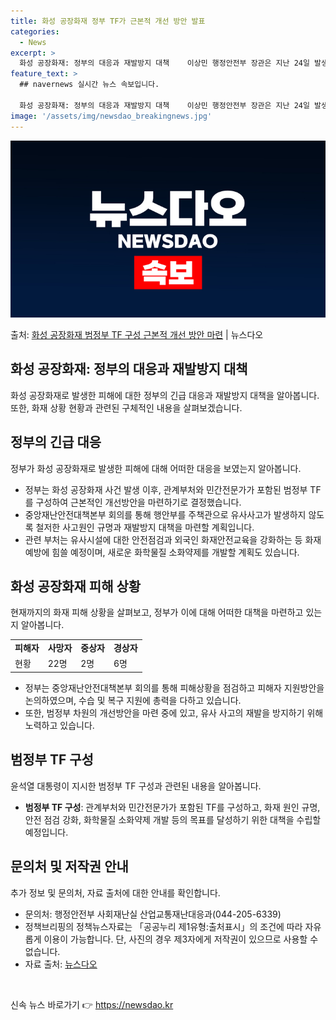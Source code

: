 ```yaml
---
title: 화성 공장화재 정부 TF가 근본적 개선 방안 발표
categories:
  - News
excerpt: >
  화성 공장화재: 정부의 대응과 재발방지 대책    이상민 행정안전부 장관은 지난 24일 발생한 화성 공장화재…
feature_text: >
  ## navernews 실시간 뉴스 속보입니다.

  화성 공장화재: 정부의 대응과 재발방지 대책    이상민 행정안전부 장관은 지난 24일 발생한 화성 공장화재…
image: '/assets/img/newsdao_breakingnews.jpg'
---
```


![뉴스다오 속보](/assets/img/newsdao_breakingnews.jpg)

<p>출처: <a href="https://newsdao.kr/4415" rel="dofollow">화성 공장화재 범정부 TF 구성 근본적 개선 방안 마련</a> | 뉴스다오</p>

<h2>화성 공장화재: 정부의 대응과 재발방지 대책</h2>

<p data-ke-size="size16">화성 공장화재로 발생한 피해에 대한 정부의 긴급 대응과 재발방지 대책을 알아봅니다. 또한, 화재 상황 현황과 관련된 구체적인 내용을 살펴보겠습니다.</p>

<h2 data-ke-size="size26">정부의 긴급 대응</h2>
<p data-ke-size="size16">정부가 화성 공장화재로 발생한 피해에 대해 어떠한 대응을 보였는지 알아봅니다.</p>

<ul>
  <li>정부는 화성 공장화재 사건 발생 이후, 관계부처와 민간전문가가 포함된 범정부 TF를 구성하여 근본적인 개선방안을 마련하기로 결정했습니다.</li>
  <li>중앙재난안전대책본부 회의를 통해 행안부를 주책관으로 유사사고가 발생하지 않도록 철저한 사고원인 규명과 재발방지 대책을 마련할 계획입니다.</li>
  <li>관련 부처는 유사시설에 대한 안전점검과 외국인 화재안전교육을 강화하는 등 화재예방에 힘쓸 예정이며, 새로운 화학물질 소화약제를 개발할 계획도 있습니다.</li>
</ul>

<h2 data-ke-size="size26">화성 공장화재 피해 상황</h2>
<p data-ke-size="size16">현재까지의 화재 피해 상황을 살펴보고, 정부가 이에 대해 어떠한 대책을 마련하고 있는지 알아봅니다.</p>

<table>
  <tr>
    <td><b>피해자</b></td>
    <td><b>사망자</b></td>
    <td><b>중상자</b></td>
    <td><b>경상자</b></td>
  </tr>
  <tr>
    <td>현황</td>
    <td>22명</td>
    <td>2명</td>
    <td>6명</td>
  </tr>
</table>

<ul>
  <li>정부는 중앙재난안전대책본부 회의를 통해 피해상황을 점검하고 피해자 지원방안을 논의하였으며, 수습 및 복구 지원에 총력을 다하고 있습니다.</li>
  <li>또한, 범정부 차원의 개선방안을 마련 중에 있고, 유사 사고의 재발을 방지하기 위해 노력하고 있습니다.</li>
</ul>

<h2 data-ke-size="size26">범정부 TF 구성</h2>
<p data-ke-size="size16">윤석열 대통령이 지시한 범정부 TF 구성과 관련된 내용을 알아봅니다.</p>

<ul>
  <li><b>범정부 TF 구성</b>: 관계부처와 민간전문가가 포함된 TF를 구성하고, 화재 원인 규명, 안전 점검 강화, 화학물질 소화약제 개발 등의 목표를 달성하기 위한 대책을 수립할 예정입니다.</li>
</ul>

<h2 data-ke-size="size26">문의처 및 저작권 안내</h2>
<p data-ke-size="size16">추가 정보 및 문의처, 자료 출처에 대한 안내를 확인합니다.</p>

<ul>
  <li>문의처: 행정안전부 사회재난실 산업교통재난대응과(044-205-6339)</li>
  <li>정책브리핑의 정책뉴스자료는 「공공누리 제1유형:출처표시」의 조건에 따라 자유롭게 이용이 가능합니다. 단, 사진의 경우 제3자에게 저작권이 있으므로 사용할 수 없습니다.</li>
  <li>자료 출처: <a href="https://newsdao.kr/4415">뉴스다오</a></li>
</ul>

<p data-ke-size="size16">&nbsp;</p> 

신속 뉴스 바로가기 👉 <a href="https://newsdao.kr" rel="dofollow">https://newsdao.kr</a>


